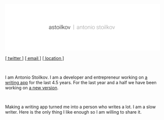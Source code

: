 ![Antonio Stoilkov](/assets/astoilkov.png)

[[ twitter ]](https://twitter.com/antoniostoilkov) [[ email ]](mailto:hello@astoilkov.com) [[ location ]](https://www.google.com/maps/place/Sofia)

<br/>

I am Antonio Stoilkov. I am a developer and entrepreneur working on [a writing app](https://caret.io/) for the last 4.5 years. For the last year and a half we have been working on [a new version](https://twitter.com/careteditor/status/1136198029357264896).

<br/>

Making a writing app turned me into a person who writes a lot. I am a slow writer. Here is the only thing I like enough so I am willing to share it.